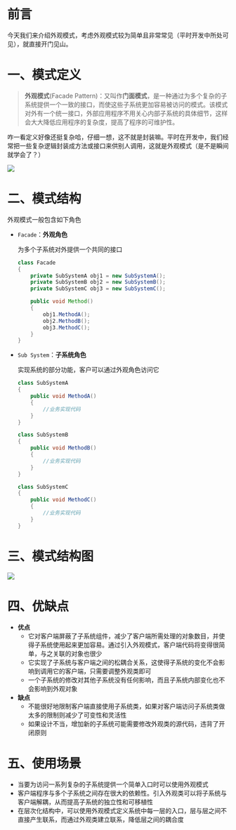 # **前言**

今天我们来介绍外观模式，考虑外观模式较为简单且非常常见（平时开发中所处可见），就直接开门见山。

# **一、模式定义**

> **外观模式**(Facade Pattern)：又叫作**门面模式**，是一种通过为多个复杂的子系统提供一个一致的接口，而使这些子系统更加容易被访问的模式。该模式对外有一个统一接口，外部应用程序不用关心内部子系统的具体细节，这样会大大降低应用程序的复杂度，提高了程序的可维护性。

咋一看定义好像还挺复杂哈，仔细一想，这不就是封装嘛。平时在开发中，我们经常把一些复杂逻辑封装成方法或接口来供别人调用，这就是外观模式（是不是瞬间就学会了？）

![](http://img.xianzilei.cn/%E5%B0%B1%E8%BF%99.png)

# **二、模式结构**

外观模式一般包含如下角色

* `Facade`：**外观角色**

  为多个子系统对外提供一个共同的接口

  ```java
  class Facade
  {
      private SubSystemA obj1 = new SubSystemA();
      private SubSystemB obj2 = new SubSystemB();
      private SubSystemC obj3 = new SubSystemC();
  
      public void Method()
      {
          obj1.MethodA();
          obj2.MethodB();
          obj3.MethodC();
      }
  }
  ```

* `Sub System`：**子系统角色**

  实现系统的部分功能，客户可以通过外观角色访问它

  ```java
  class SubSystemA
  {
      public void MethodA()
      {
          //业务实现代码
      }
  }
  
  class SubSystemB
  {
      public void MethodB()
      {
          //业务实现代码
      }
  }
  
  class SubSystemC
  {
      public void MethodC()
      {
          //业务实现代码
      }
  }
  ```
  

# **三、模式结构图**

![](http://img.xianzilei.cn/%E5%A4%96%E8%A7%82%E6%A8%A1%E5%BC%8F.png)

# **四、优缺点**

* **优点**
  *  它对客户端屏蔽了子系统组件，减少了客户端所需处理的对象数目，并使得子系统使用起来更加容易。通过引入外观模式，客户端代码将变得很简单，与之关联的对象也很少
  *  它实现了子系统与客户端之间的松耦合关系，这使得子系统的变化不会影响到调用它的客户端，只需要调整外观类即可
  * 一个子系统的修改对其他子系统没有任何影响，而且子系统内部变化也不会影响到外观对象
* **缺点**
  * 不能很好地限制客户端直接使用子系统类，如果对客户端访问子系统类做太多的限制则减少了可变性和灵活性
  * 如果设计不当，增加新的子系统可能需要修改外观类的源代码，违背了开闭原则

# **五、使用场景**

*  当要为访问一系列复杂的子系统提供一个简单入口时可以使用外观模式
*  客户端程序与多个子系统之间存在很大的依赖性。引入外观类可以将子系统与客户端解耦，从而提高子系统的独立性和可移植性
*  在层次化结构中，可以使用外观模式定义系统中每一层的入口，层与层之间不直接产生联系，而通过外观类建立联系，降低层之间的耦合度